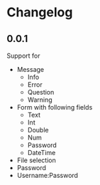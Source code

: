 # Changelog

## 0.0.1

Support for

+ Message
    + Info
    + Error
    + Question
    + Warning
+ Form with following fields
    + Text
    + Int
    + Double
    + Num
    + Password
    + DateTime
+ File selection
+ Password
+ Username:Password
